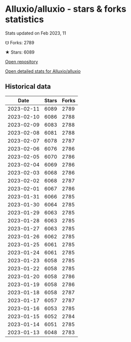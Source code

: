 # Alluxio/alluxio - stars & forks statistics

Stats updated on Feb 2023, 11

☋ Forks: 2789

★ Stars: 6089

[Open repository](https://github.com/Alluxio/alluxio)

[Open detailed stats for Alluxio/alluxio](https://reviewgithub.com/rep/Alluxio/alluxio)

## Historical data
| Date | Stars | Forks |
|------|-------|-------|
| 2023-02-11 | 6089 | 2789 | 
| 2023-02-10 | 6086 | 2788 | 
| 2023-02-09 | 6083 | 2788 | 
| 2023-02-08 | 6081 | 2788 | 
| 2023-02-07 | 6078 | 2787 | 
| 2023-02-06 | 6076 | 2786 | 
| 2023-02-05 | 6070 | 2786 | 
| 2023-02-04 | 6069 | 2786 | 
| 2023-02-03 | 6068 | 2786 | 
| 2023-02-02 | 6068 | 2787 | 
| 2023-02-01 | 6067 | 2786 | 
| 2023-01-31 | 6066 | 2785 | 
| 2023-01-30 | 6064 | 2785 | 
| 2023-01-29 | 6063 | 2785 | 
| 2023-01-28 | 6063 | 2785 | 
| 2023-01-27 | 6063 | 2785 | 
| 2023-01-26 | 6062 | 2785 | 
| 2023-01-25 | 6061 | 2785 | 
| 2023-01-24 | 6061 | 2785 | 
| 2023-01-23 | 6058 | 2785 | 
| 2023-01-22 | 6058 | 2785 | 
| 2023-01-20 | 6058 | 2786 | 
| 2023-01-19 | 6058 | 2786 | 
| 2023-01-18 | 6058 | 2787 | 
| 2023-01-17 | 6057 | 2787 | 
| 2023-01-16 | 6053 | 2785 | 
| 2023-01-15 | 6052 | 2784 | 
| 2023-01-14 | 6051 | 2785 | 
| 2023-01-13 | 6048 | 2783 | 

